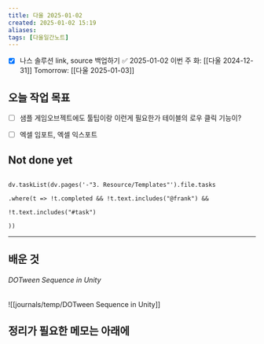 ```yaml
---
title: 다울 2025-01-02
created: 2025-01-02 15:19
aliases: 
tags: [다울일간노트]
---
```

- [x] 나스 솔루션 link, source 백업하기 ✅ 2025-01-02
이번 주 화: [[다울 2024-12-31]]
Tomorrow: [[다울 2025-01-03]]


## 오늘 작업 목표
- [ ] 샘플 게임오브젝트에도 툴팁이랑 이런게 필요한가 테이블의 로우 클릭 기능이?
- [ ] 엑셀 임포트, 엑셀 익스포트



## Not done yet

```dataviewjs

dv.taskList(dv.pages('-"3. Resource/Templates"').file.tasks

.where(t => !t.completed && !t.text.includes("@frank") &&

!t.text.includes("#task")

))

```

---

## 배운 것
###### DOTween Sequence in Unity
![[journals/temp/DOTween Sequence in Unity]]



## 정리가 필요한 메모는 아래에



